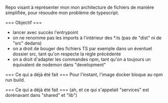 Repo visant à représenter mon mon architecture de fichiers de manière simplifiée, pour résoudre mon problème de typescript.

=== Objectif ===
- lancer avec succès l'entrypoint
- on ne renomme pas les imports à l'intérieur des *.ts (pas de "dist" ni de "src" dedans)
- on a droit de bouger des fichiers TS par exemple dans un éventuel dossier src, tant qu'on respecte la règle précédente
- on a droit d'adapter les commandes npm, tant qu'on a toujours un équivalent de nodemon dans "development"

=== Ce qui a déjà été fait ===
Pour l'instant, l'image docker bloque au npm run build.


=== Ce qui a déjà été fait ===
(ah, et ce qui s'appelait "services" est dorénavant dans "shared" et "lib")
